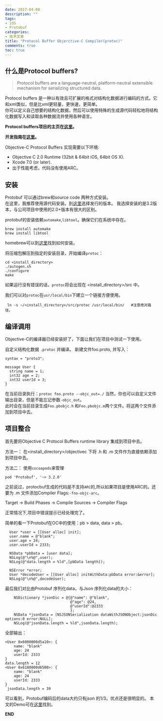 ```yaml
---
date: 2017-04-08
description: ""
tags: 
- iOS
- Protobuf
categories:
- 技术文章
title: "Protocol Buffer Objerctive-C Compiler(protoc)"
comments: true
toc: true
---
```


## 什么是Protocol buffers?
> Protocol buffers are a language-neutral, platform-neutral extensible mechanism for serializing structured data.

Protocol buffers 是一种以有效且可扩展的格式对结构化数据进行编码的方式。它和xml类似，但是比xml更轻量，更快速，更简单。<br>
你可以定义自己想要的结构化数据，然后可以使用特殊的生成源代码轻松地将结构化数据写入和读取各种数据流并使用各种语言。

**Protocol buffers项目的主页在[这里][protobuf]。**

**开发指南在[这里][guide]。**

Objective-C Protocol Buffers 实现需要以下环境:

- Objective C 2.0 Runtime (32bit & 64bit iOS, 64bit OS X).
- Xcode 7.0 (or later).
- 出于性能考虑，代码没有使用ARC。

## 安装

Protobuf 可以通过brew和source code 两种方式安装。<br>
在这里，我推荐使用源代码安装。到[这里][release]选择发行的版本。
我选择安装的是3.2版本，与公司项目中使用的2.0+版本有很大的区别。

protobuf的安装依赖`automake`,`libtool`。确保它们在系统中存在。
```
brew install automake
brew install libtool
```
homebrew可以到[这里][homebrew]找到如何安装。

将压缩包解压到指定的安装目录，开始编译`protoc`：
```
cd <install_directory>
./autogen.sh
./configure
make
```
如果运行没有错误的话，`protoc`将会出现在 \<install_directory>/src 中。

我们可以对`protoc`在`usr/local/bin`下建立一个链接方便使用。
```
 ln -s ~/<install_directory>/src/protoc /usr/local/bin/   #注意绝对路径。
```

## 编译调用
Objective-C的编译器已经安装好了，下面让我们在项目中测试一下使用。

自定义结构化数据 `.protoc` 并编译。
新建文件foo.proto, 并写入：
```
syntax = "proto3";

message User {
  string name = 1;
  int32 age = 2;
  int32 userId = 3;
}
```
在当前目录执行：`protoc foo.proto --objc_out=./`
当然，你也可以自定义文件输出目录，但是不能忘记参数`-objc_out`。<br>
此时会在当前目录生成`Foo.pbobjc.h`	和`Foo.pbobjc.m`两个文件。将这两个文件添加到项目中去。

## 项目整合

首先要将Objective C Protocol Buffers runtime library 集成到项目中去。

方法一：
在\<install_directory>/objectivec 下将 .h 和 .m 文件作为直接依赖添加到项目中去。

方法二：
使用`cocoapods`来管理
```
pod 'Protobuf', '~> 3.2.0'
```

之前说过，protocbuf生成的代码是不支持`ARC`的,所以如果项目是使用ARC的。还要为 .m 文件添加Compiler Flags:`-fno-objc-arc`。

 Target -> Build Phases -> Compile Sources -> Compiler Flags

正常情况下,项目中错误提示已经处理完了。

简单的看一下Protobuf在OC中的使用：pb > data, data > pb。
```
  User *user = [[User alloc] init];
  user.name = @"blank";
  user.age = 24;
  user.userId = 2333;

  NSData *pbData = [user data];
  NSLog(@"\n%@",user);
  NSLog(@"data.length = %ld",[pbData length]);
  
  NSError *error;
  User *decodeUser = [[User alloc] initWithData:pbData error:&error];
  NSLog(@"\n%@",decodeUser);
```
最后我们对比由Protobuf 序列化data，与Json 序列化data的大小：
```
    NSDictionary *jsonDic = @{@"name": @"blank",
                              @"age": @24,
                              @"userId":@2333
                              };
    NSData *jsonData = [NSJSONSerialization dataWithJSONObject:jsonDic options:0 error:NULL];
    NSLog(@"jsonData.length = %ld",jsonData.length);
```
全部输出：
```
<User 0x6000000d5a10>: {
    name: "blank"
    age: 24
    userId: 2333
}
data.length = 12
<User 0x6180000d6500>: {
    name: "blank"
    age: 24
    userId: 2333
}
 jsonData.length = 39
```
可以看到，Protobuf编码后的data大约只有json 的1/3。优点还是很明显的。
本文的Demo可在[这里](https://github.com/mjyi/Protobuf_Dome.git)找到。

**END**

[protobuf]:https://github.com/google/protobuf
[guide]:https://developers.google.com/protocol-buffers/
[release]:https://github.com/google/protobuf/releases
[homebrew]:https://brew.sh/